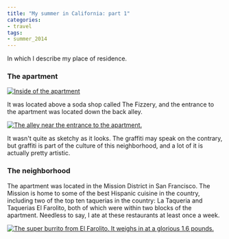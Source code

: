 ```yaml
---
title: "My summer in California: part 1"
categories:
- travel
tags:
- summer_2014
---
```


In which I describe my place of residence.

<!--more-->

### The apartment
[![Inside of the apartment][apartment-image-thumb]][apartment-image]

It was located above a soda shop called The Fizzery, and the entrance to the apartment was located down the back alley.

[![The alley near the entrance to the apartment.][apartment-entrance-image-thumb]][apartment-entrance-image]

It wasn't quite as sketchy as it looks. The graffiti may speak on the contrary, but graffiti is part of the culture of this neighborhood, and a lot of it is actually pretty artistic.

### The neighborhood
The apartment was located in the Mission District in San Francisco. The Mission is home to some of the best Hispanic cuisine in the country, including two of the top ten taquerias in the country: La Taqueria and Taquerias El Farolito, both of which were within two blocks of the apartment. Needless to say, I ate at these restaurants at least once a week.

[![The super burrito from El Farolito. It weighs in at a glorious 1.6 pounds.][super-burrito-image-thumb]][super-burrito-image]

[apartment-image]: http://i.imgur.com/MK3pRHQ.jpg
[apartment-image-thumb]: http://i.imgur.com/MK3pRHQh.jpg

[apartment-entrance-image]: http://i.imgur.com/lUBwFHp.jpg
[apartment-entrance-image-thumb]: http://i.imgur.com/lUBwFHph.jpg

[super-burrito-image]: http://i.imgur.com/RWaswmI.jpg
[super-burrito-image-thumb]: http://i.imgur.com/RWaswmIh.jpg